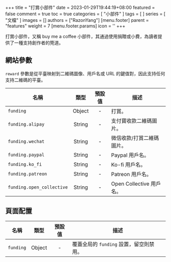 +++
title = "打賞小部件"
date = 2023-01-29T19:44:19+08:00
featured = false
comment = true
toc = true
categories = [
  "小部件"
]
tags = [
]
series = [
  "文檔"
]
images = []
authors = ["RazonYang"]
[menu.footer]
  parent = "features"
  weight = 7
  [menu.footer.params]
    icon = '<i class="fas fa-fw fa-coffee"></i>'
+++

打賞小部件，又稱 buy me a coffee 小部件，其通過使用捐贈或小費，為讀者提供了一種支持創作者的筦道。

<!--more-->

## 網站參數

`reward` 參數是從平臺映射到二維碼圖像、用戶名或 URL 的鍵值對，因此支持任何支持二維碼的平臺。

| 名稱 | 類型 | 預設值 | 描述
|---|:-:|:-:|---
| `funding` | Object | - | 打賞。
| `funding.alipay` | String | - | 支付寶收款二維碼圖片。
| `funding.wechat` | String | - | 微信收款/打賞二維碼圖片。
| `funding.paypal` | String | - | Paypal 用戶名。
| `funding.ko_fi`  | String | - | Ko-fi 用戶名。
| `funding.patreon` | String | - | Patreon 用戶名。
| `funding.open_collective` | String | - | Open Collective 用戶名。

## 頁面配置

| 名稱 | 類型 | 預設值 | 描述
|---|:-:|:-:|---
| `funding` | Object | - | 覆蓋全局的 `funding` 設置，留空則禁用。
